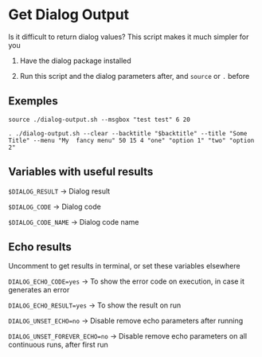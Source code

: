 # Get Dialog Output

Is it difficult to return dialog values? This script makes it much simpler for you

1. Have the dialog package installed

2. Run this script and the dialog parameters after, and `source` or `.` before

## Exemples

`source ./dialog-output.sh --msgbox "test test" 6 20`

`. ./dialog-output.sh --clear --backtitle "$backtitle" --title "Some Title" --menu "My  fancy menu" 50 15 4 "one" "option 1" "two" "option 2"`

## Variables with useful results
`$DIALOG_RESULT` -> Dialog result 

`$DIALOG_CODE` -> Dialog code 

`$DIALOG_CODE_NAME` -> Dialog code name

## Echo results
Uncomment to get results in terminal, or set these variables elsewhere

`DIALOG_ECHO_CODE=yes` -> To show the error code on execution, in case it generates an error

`DIALOG_ECHO_RESULT=yes` -> To show the result on run

`DIALOG_UNSET_ECHO=no` -> Disable remove echo parameters after running

`DIALOG_UNSET_FOREVER_ECHO=no` -> Disable remove echo parameters on all continuous runs, after first run